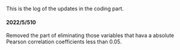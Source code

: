 This is the log of the updates in the coding part.

#### 2022/5/510

Removed the part of eliminating those variables that hava a absolute Pearson correlation coefficients less than 0.05.
